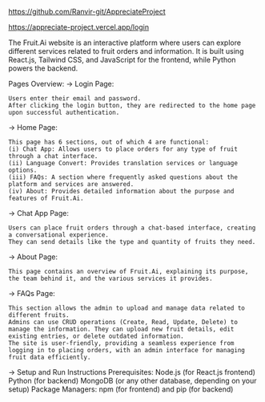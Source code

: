 <!-- This Froject is made by Ranvir Kumar -->
<!-- Github Link -->
https://github.com/Ranvir-git/AppreciateProject
<!-- Live Link -->
https://appreciate-project.vercel.app/login


The Fruit.Ai website is an interactive platform where users can explore different services related to fruit orders and information. It is built using React.js, Tailwind CSS, and JavaScript for the frontend, while Python powers the backend.

Pages Overview:
-> Login Page:

    Users enter their email and password.
    After clicking the login button, they are redirected to the home page upon successful authentication.

-> Home Page:

    This page has 6 sections, out of which 4 are functional:
    (i) Chat App: Allows users to place orders for any type of fruit through a chat interface.
    (ii) Language Convert: Provides translation services or language options.
    (iii) FAQs: A section where frequently asked questions about the platform and services are answered.
    (iv) About: Provides detailed information about the purpose and features of Fruit.Ai.

-> Chat App Page:

    Users can place fruit orders through a chat-based interface, creating a conversational experience.
    They can send details like the type and quantity of fruits they need.

    

-> About Page:

    This page contains an overview of Fruit.Ai, explaining its purpose, the team behind it, and the various services it provides.

-> FAQs Page:

    This section allows the admin to upload and manage data related to different fruits.
    Admins can use CRUD operations (Create, Read, Update, Delete) to manage the information. They can upload new fruit details, edit existing entries, or delete outdated information.
    The site is user-friendly, providing a seamless experience from logging in to placing orders, with an admin interface for managing fruit data efficiently.


-> Setup and Run Instructions
    Prerequisites:
    Node.js (for React.js frontend)
    Python (for backend)
    MongoDB (or any other database, depending on your setup)
    Package Managers: npm (for frontend) and pip (for backend)